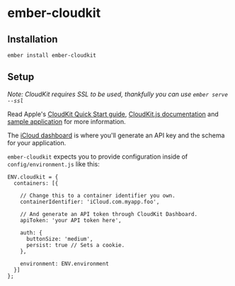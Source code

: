 # ember-cloudkit

## Installation

`ember install ember-cloudkit`

## Setup

_Note: CloudKit requires SSL to be used, thankfully you can use `ember serve --ssl`_

Read Apple's [CloudKit Quick Start guide](https://developer.apple.com/library/prerelease/ios/documentation/DataManagement/Conceptual/CloudKitQuickStart/Introduction/Introduction.html), [CloudKit.js documentation](https://developer.apple.com/library/prerelease/ios/documentation/CloudKitJS/Reference/CloudKitJavaScriptReference/) and [sample application](https://developer.apple.com/library/prerelease/ios/samplecode/CloudAtlas/Introduction/Intro.html#//apple_ref/doc/uid/TP40014599) for more information.

The [iCloud dashboard](https://icloud.developer.apple.com/dashboard/) is where you'll generate an API key and the schema for your application.

`ember-cloudkit` expects you to provide configuration inside of `config/environment.js` like this:

```
ENV.cloudkit = {
  containers: [{

    // Change this to a container identifier you own.
    containerIdentifier: 'iCloud.com.myapp.foo',

    // And generate an API token through CloudKit Dashboard.
    apiToken: 'your API token here',

    auth: {
      buttonSize: 'medium',
      persist: true // Sets a cookie.
    },

    environment: ENV.environment
  }]
};
```
